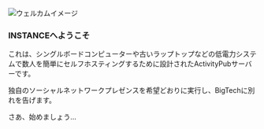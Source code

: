 ![ウェルカムイメージ](/helpimages/welcome.jpg)
### INSTANCEへようこそ
これは、シングルボードコンピューターや古いラップトップなどの低電力システムで数人を簡単にセルフホスティングするために設計されたActivityPubサーバーです。

独自のソーシャルネットワークプレゼンスを希望どおりに実行し、BigTechに別れを告げます。

さあ、始めましょう...
